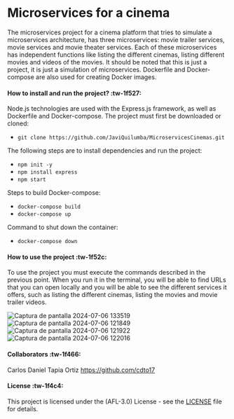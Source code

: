 # Microservices for a cinema

<p>
The microservices project for a cinema platform that tries to simulate a microservices architecture, has three microservices: movie trailer services, movie services and movie theater services. Each of these microservices has independent functions like listing the different cinemas, listing different movies and videos of the movies. It should be noted that this is just a project, it is just a simulation of microservices.
Dockerfile and Docker-compose are also used for creating Docker images.
</p>

#### How to install and run the project? :tw-1f527:
Node.js technologies are used with the Express.js framework, as well as Dockerfile and Docker-compose.
The project must first be downloaded or cloned:
- `git clone https://github.com/JaviQuilumba/MicroservicesCinemas.git`
  
The following steps are to install dependencies and run the project:
- `npm init -y`
- `npm install express`
- `npm start`

Steps to build Docker-compose:
- `docker-compose build`
- `docker-compose up`

Command to shut down the container:
- `docker-compose down`

#### How to use the project :tw-1f52c:
<p>
To use the project you must execute the commands described in the previous point. When you run it in the terminal, you will be able to find URLs that you can open locally and you will be able to see the different services it offers, such as listing the different cinemas, listing the movies and movie trailer videos.
</p>

![Captura de pantalla 2024-07-06 133519](https://github.com/JaviQuilumba/MicroservicesCinemas/assets/167824357/47bbd4e8-a527-44da-bad5-3b4d6307efe9)
![Captura de pantalla 2024-07-06 121849](https://github.com/JaviQuilumba/MicroservicesCinemas/assets/167824357/51da0d8a-9c86-4cac-b5a8-bdbbea5981a5)
![Captura de pantalla 2024-07-06 121922](https://github.com/JaviQuilumba/MicroservicesCinemas/assets/167824357/2d890ea4-3e93-4eb8-846f-dc554e73d742)
![Captura de pantalla 2024-07-06 122016](https://github.com/JaviQuilumba/MicroservicesCinemas/assets/167824357/127ddf0e-8f23-4ad9-a6ac-6a6c9ed4a761)


####  Collaborators :tw-1f466:
Carlos Daniel Tapia Ortiz
https://github.com/cdto17

####  License :tw-1f4c4: 
This project is licensed under the (AFL-3.0) License - see the [LICENSE](https://opensource.org/license/afl-3-0-php) file for details.
